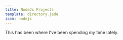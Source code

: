 ```yaml
---
title: NodeJs Projects
template: directory.jade
icon: nodejs
---
```


This has been where I've been spending my time lately.
